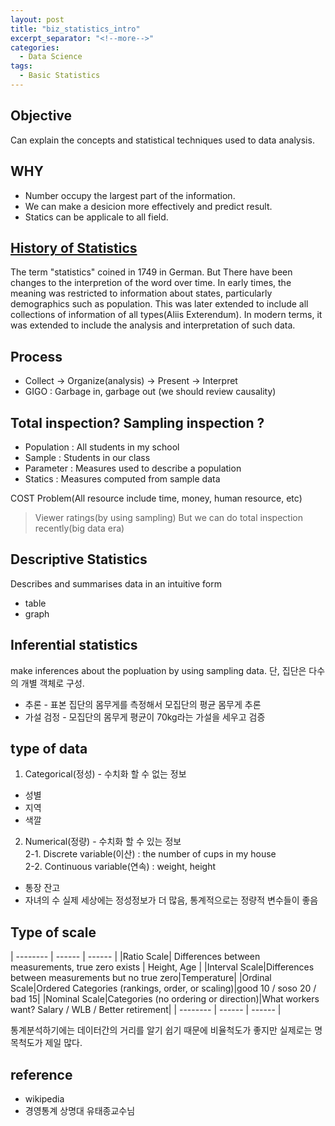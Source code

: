 ```yaml
---
layout: post
title: "biz_statistics_intro"
excerpt_separator: "<!--more-->"
categories:
  - Data Science
tags:
  - Basic Statistics
---
```


## Objective
Can explain the concepts and statistical techniques used to data analysis.

<!--more-->

## WHY
* Number occupy the largest part of the information.
* We can make a desicion more effectively and predict result.
* Statics can be applicale to all field.

<!--more-->

## [History of Statistics](https://en.wikipedia.org/wiki/History_of_statistics)
The term "statistics" coined in 1749 in German. But There have been changes to the interpretion of the word over time. In early times, the meaning was restricted to information about states, particularly demographics such as population. This was later extended to include all collections of information of all types(Aliis Exterendum). In modern terms, it was extended to include the analysis and interpretation of such data. 

<!--more-->

## Process
* Collect -> Organize(analysis) -> Present -> Interpret
* GIGO : Garbage in, garbage out (we should review causality)

<!--more-->

## Total inspection? Sampling inspection ?

* Population : All students in my school
* Sample : Students in our class
* Parameter : Measures used to describe a population
* Statics : Measures computed from sample data

COST Problem(All resource include time, money, human resource, etc)

> Viewer ratings(by using sampling)
> But we can do total inspection recently(big data era)

<!--more-->

## Descriptive Statistics

Describes and summarises data in an intuitive form
* table
* graph

<!--more-->

## Inferential statistics

make inferences about the popluation by using sampling data. 단, 집단은 다수의 개별 객체로 구성.

* 추론 - 표본 집단의 몸무게를 측정해서 모집단의 평균 몸무게 추론
* 가설 검정 - 모집단의 몸무게 평균이 70kg라는 가설을 세우고 검증

<!--more-->

## type of data

1. Categorical(정성) - 수치화 할 수 없는 정보
* 성별
* 지역
* 색깔

2. Numerical(정량) - 수치화 할 수 있는 정보  
  2-1. Discrete variable(이산) : the number of cups in my house  
  2-2. Continuous variable(연속) : weight, height
* 통장 잔고
* 자녀의 수
실제 세상에는 정성정보가 더 많음, 통계적으로는 정량적 변수들이 좋음

<!--more-->

## Type of scale

| -------- | ------ |  ------ |
|Ratio Scale| Differences between measurements, true zero exists | Height, Age | 
|Interval Scale|Differences between measurements but no true zero|Temperature|
|Ordinal Scale|Ordered Categories (rankings, order, or scaling)|good 10 / soso 20 / bad 15|
|Nominal Scale|Categories (no ordering or direction)|What workers want? Salary / WLB / Better retirement|
| -------- | ------ |  ------ |

통계분석하기에는 데이터간의 거리를 알기 쉽기 때문에 비율척도가 좋지만 실제로는 명목척도가 제일 많다.



<!--more-->



## reference
* wikipedia
* 경영통계 상명대 유태종교수님

